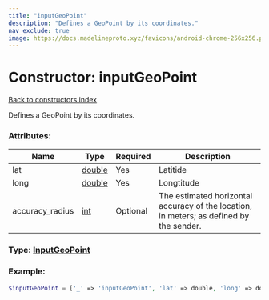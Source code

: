 ```yaml
---
title: "inputGeoPoint"
description: "Defines a GeoPoint by its coordinates."
nav_exclude: true
image: https://docs.madelineproto.xyz/favicons/android-chrome-256x256.png
---
```

# Constructor: inputGeoPoint  
[Back to constructors index](index.md)



Defines a GeoPoint by its coordinates.

### Attributes:

| Name     |    Type       | Required | Description |
|----------|---------------|----------|-------------|
|lat|[double](../types/double.md) | Yes|Latitide|
|long|[double](../types/double.md) | Yes|Longtitude|
|accuracy\_radius|[int](../types/int.md) | Optional|The estimated horizontal accuracy of the location, in meters; as defined by the sender.|



### Type: [InputGeoPoint](../types/InputGeoPoint.md)


### Example:

```php
$inputGeoPoint = ['_' => 'inputGeoPoint', 'lat' => double, 'long' => double, 'accuracy_radius' => int];
```  
